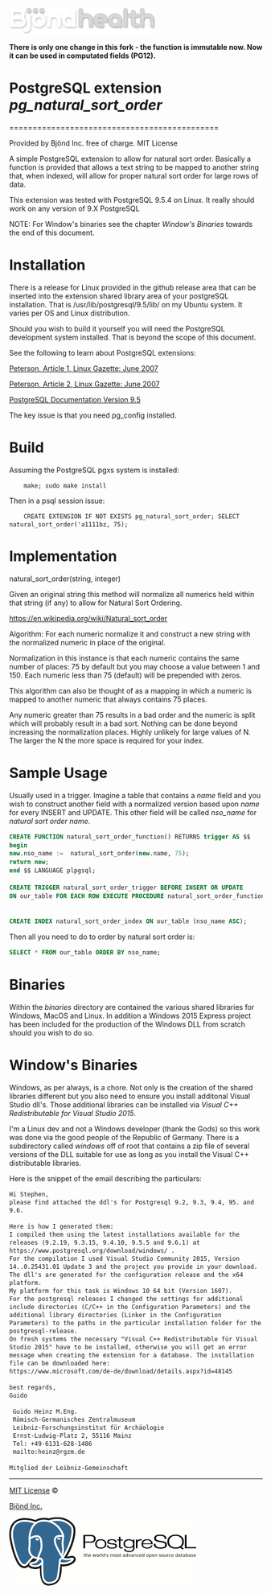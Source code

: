 ![alt text](https://github.com/Bjond/pg_natural_sort_order/blob/master/images/bjondhealthlogo-whitegrey.png "Bjönd Inc.")

**There is only one change in this fork - the function is immutable now. Now it can be used in computated fields (PG12).**

# PostgreSQL extension *pg_natural_sort_order*
=============================================

Provided by Bjönd Inc. free of charge. MIT License

A simple PostgreSQL extension to allow for natural sort order.
Basically a function is provided that allows a text string
to be mapped to another string that, when indexed, will allow
for proper natural sort order for large rows of data.

This extension was tested with PostgreSQL 9.5.4 on Linux.
It really should work on any version of 9.X PostgreSQL

NOTE: For Window's binaries see the chapter *Window's Binaries*
towards the end of this document.

Installation
============

There is a release for Linux provided in the github release area
that can be inserted into the extension shared library area of 
your postgreSQL installation. That is /usr/lib/postgresql/9.5/lib/
on my Ubuntu system. It varies per OS and Linux distribution.

Should you wish to build it yourself you will need the PostgreSQL development system installed.
That is beyond the scope of this document.

See the following to learn about PostgreSQL extensions:

[Peterson, Article 1, Linux Gazette: June 2007 ](http://linuxgazette.net/139/peterson.html)

[Peterson, Article 2, Linux Gazette: June 2007](http://linuxgazette.net/142/peterson.html)

[PostgreSQL Documentation Version 9.5](https://www.postgresql.org/docs/9.5/static/xfunc-c.html)


The key issue is that you need pg_config installed.


Build
=====

Assuming the PostgreSQL pgxs system is installed:

```shell
    make; sudo make install
```

Then in a psql session issue:

```shell
    CREATE EXTENSION IF NOT EXISTS pg_natural_sort_order; SELECT natural_sort_order('a1111bz, 75);
```

Implementation
==============

natural_sort_order(string, integer)

Given an original string this method will normalize all numerics held within
that string (if any) to allow for Natural Sort Ordering.

https://en.wikipedia.org/wiki/Natural_sort_order
 
Algorithm:
For each numeric normalize it and construct a new string with the normalized
numeric in place of the original.

Normalization in this instance is that each numeric contains the same number of
places: 75 by default but you may choose a value between 1 and 150. 
Each numeric less than 75 (default) will be prepended with zeros. 

This algorithm can also be thought of as a mapping in which a numeric is
mapped to another numeric that always contains 75 places.

Any numeric greater than 75 results in a bad order and the numeric is split
which will probably result in a bad sort. Nothing can be done beyond increasing 
the normalization places. Highly unlikely for large values of N. 
The larger the N the more space is required for your index.

Sample Usage
============

Usually used in a trigger. Imagine a table that contains a *name* field
and you wish to construct another field with a normalized version based
upon *name* for every INSERT and UPDATE. This other field will be called
*nso_name* for _natural sort order name_.

```sql
CREATE FUNCTION natural_sort_order_function() RETURNS trigger AS $$
begin
new.nso_name :=  natural_sort_order(new.name, 75);
return new;
end $$ LANGUAGE plpgsql;

CREATE TRIGGER natural_sort_order_trigger BEFORE INSERT OR UPDATE
ON our_table FOR EACH ROW EXECUTE PROCEDURE natural_sort_order_function();


CREATE INDEX natural_sort_order_index ON our_table (nso_name ASC);

```

Then all you need to do to order by natural sort order is:

```sql
SELECT * FROM our_table ORDER BY nso_name;
```


Binaries 
============

Within the _binaries_ directory are contained the various shared libraries
for Windows, MacOS and Linux. In addition a Windows 2015 Express project
has been included for the production of the Windows DLL from scratch 
should you wish to do so. 

Window's Binaries
================

Windows, as per always, is a chore. Not only is the creation of the shared libraries
different but you also need to ensure you install additonal Visual Studio dll's.
Those additional libraries can be installed via _Visual C++ Redistributable for Visual Studio 2015_.

I'm a Linux dev and not a Windows developer (thank the Gods) so this work was done via the good
people of the Republic of Germany. There is a subdirectory called _windows_ off of root that contains
a zip file of several versions of the DLL suitable for use as long as you install the Visual C++
distributable libraries.

Here is the snippet of the email describing the particulars:


```
Hi Stephen,
please find attached the ddl's for Postgresql 9.2, 9.3, 9.4, 95. and 9.6.

Here is how I generated them:
I compiled them using the latest installations available for the releases (9.2.19, 9.3.15, 9.4.10, 9.5.5 and 9.6.1) at https://www.postgresql.org/download/windows/ .
For the compilation I used Visual Studio Community 2015, Version 14..0.25431.01 Update 3 and the project you provide in your download. The dll's are generated for the configuration release and the x64 platform.
My platform for this task is Windows 10 64 bit (Version 1607).
For the postgresql releases I changed the settings for additional include directories (C/C++ in the Configuration Parameters) and the additional library directories (Linker in the Configuration Parameters) to the paths in the particular installation folder for the postgresql-release.
On fresh systems the necessary "Visual C++ Redistributable für Visual Studio 2015" have to be installed, otherwise you will get an error message when creating the extension for a database. The installation file can be downloaded here:
https://www.microsoft.com/de-de/download/details.aspx?id=48145

best regards,
Guido

 Guido Heinz M.Eng.
 Römisch-Germanisches Zentralmuseum
 Leibniz-Forschungsinstitut für Archäologie
 Ernst-Ludwig-Platz 2, 55116 Mainz
 Tel: +49-6131-628-1486
 mailto:heinz@rgzm.de

Mitglied der Leibniz-Gemeinschaft 
```




---
[MIT License](https://en.wikipedia.org/wiki/MIT_License) &copy;

[Bjönd Inc.](http://www.bjondinc.com/)

![alt text](https://github.com/Bjond/pg_natural_sort_order/blob/master/images/postgres.png "PostgreSQL.")
